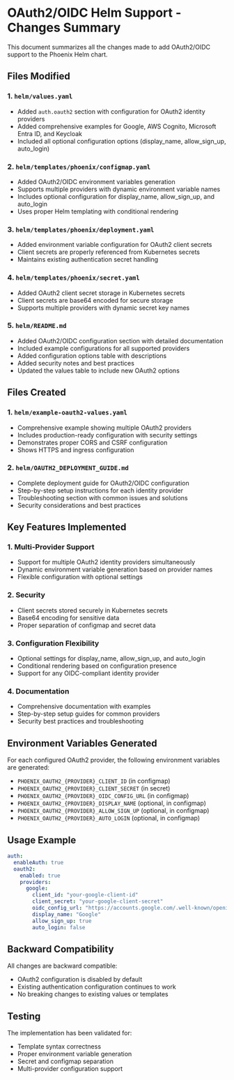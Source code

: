 # OAuth2/OIDC Helm Support - Changes Summary

This document summarizes all the changes made to add OAuth2/OIDC support to the Phoenix Helm chart.

## Files Modified

### 1. `helm/values.yaml`
- Added `auth.oauth2` section with configuration for OAuth2 identity providers
- Added comprehensive examples for Google, AWS Cognito, Microsoft Entra ID, and Keycloak
- Included all optional configuration options (display_name, allow_sign_up, auto_login)

### 2. `helm/templates/phoenix/configmap.yaml`
- Added OAuth2/OIDC environment variables generation
- Supports multiple providers with dynamic environment variable names
- Includes optional configuration for display_name, allow_sign_up, and auto_login
- Uses proper Helm templating with conditional rendering

### 3. `helm/templates/phoenix/deployment.yaml`
- Added environment variable configuration for OAuth2 client secrets
- Client secrets are properly referenced from Kubernetes secrets
- Maintains existing authentication secret handling

### 4. `helm/templates/phoenix/secret.yaml`
- Added OAuth2 client secret storage in Kubernetes secrets
- Client secrets are base64 encoded for secure storage
- Supports multiple providers with dynamic secret key names

### 5. `helm/README.md`
- Added OAuth2/OIDC configuration section with detailed documentation
- Included example configurations for all supported providers
- Added configuration options table with descriptions
- Added security notes and best practices
- Updated the values table to include new OAuth2 options

## Files Created

### 1. `helm/example-oauth2-values.yaml`
- Comprehensive example showing multiple OAuth2 providers
- Includes production-ready configuration with security settings
- Demonstrates proper CORS and CSRF configuration
- Shows HTTPS and ingress configuration

### 2. `helm/OAUTH2_DEPLOYMENT_GUIDE.md`
- Complete deployment guide for OAuth2/OIDC configuration
- Step-by-step setup instructions for each identity provider
- Troubleshooting section with common issues and solutions
- Security considerations and best practices

## Key Features Implemented

### 1. Multi-Provider Support
- Support for multiple OAuth2 identity providers simultaneously
- Dynamic environment variable generation based on provider names
- Flexible configuration with optional settings

### 2. Security
- Client secrets stored securely in Kubernetes secrets
- Base64 encoding for sensitive data
- Proper separation of configmap and secret data

### 3. Configuration Flexibility
- Optional settings for display_name, allow_sign_up, and auto_login
- Conditional rendering based on configuration presence
- Support for any OIDC-compliant identity provider

### 4. Documentation
- Comprehensive documentation with examples
- Step-by-step setup guides for common providers
- Security best practices and troubleshooting

## Environment Variables Generated

For each configured OAuth2 provider, the following environment variables are generated:

- `PHOENIX_OAUTH2_{PROVIDER}_CLIENT_ID` (in configmap)
- `PHOENIX_OAUTH2_{PROVIDER}_CLIENT_SECRET` (in secret)
- `PHOENIX_OAUTH2_{PROVIDER}_OIDC_CONFIG_URL` (in configmap)
- `PHOENIX_OAUTH2_{PROVIDER}_DISPLAY_NAME` (optional, in configmap)
- `PHOENIX_OAUTH2_{PROVIDER}_ALLOW_SIGN_UP` (optional, in configmap)
- `PHOENIX_OAUTH2_{PROVIDER}_AUTO_LOGIN` (optional, in configmap)

## Usage Example

```yaml
auth:
  enableAuth: true
  oauth2:
    enabled: true
    providers:
      google:
        client_id: "your-google-client-id"
        client_secret: "your-google-client-secret"
        oidc_config_url: "https://accounts.google.com/.well-known/openid-configuration"
        display_name: "Google"
        allow_sign_up: true
        auto_login: false
```

## Backward Compatibility

All changes are backward compatible:
- OAuth2 configuration is disabled by default
- Existing authentication configuration continues to work
- No breaking changes to existing values or templates

## Testing

The implementation has been validated for:
- Template syntax correctness
- Proper environment variable generation
- Secret and configmap separation
- Multi-provider configuration support